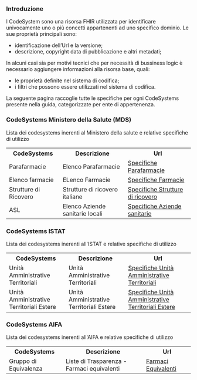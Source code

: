 ### Introduzione

I CodeSystem sono una risorsa FHIR utilizzata per identificare univocamente uno o più concetti appartenenti ad uno specifico dominio. Le sue proprietà principali sono:
- identificazione dell’Url e la versione;
- descrizione, copyright data di pubblicazione e altri metadati;

In alcuni casi sia per motivi tecnici che per necessità di bussiness logic è necessario aggiungere informazioni alla risorsa base, quali: 
- le proprietà definite nel sistema di codifica;
- i filtri che possono essere utilizzati nel sistema di codifica.

La seguente pagina raccoglie tutte le specifiche per ogni CodeSystems presente nella guida, categorizzate per ente di appertenenza.


### CodeSystems Ministero della Salute (MDS)

Lista dei codesystems inerenti al Ministero della salute e relative specifiche di utilizzo

<table class="table table-hover table-bordered table-sm" cellspacing="0" width="100%">
  <tr>
  <th>CodeSystems</th>
  <th>Descrizione</th>
  <th>Url</th>
  </tr>
  <tr>
  <td>Parafarmacie</td>
  <td>Elenco Parafarmacie</td>
  <td><a href="./specifiche_parafarm.html">Specifiche Parafarmacie</a></td>
  </tr>
  <tr>
  <td>Elenco farmacie</td>
  <td>ELenco Farmacie</td>
    <td><a href="./specifiche_elencoFarma.html">Specifiche Farmacie</a></td>
  </tr>
  <tr>
  <td>Strutture di Ricovero</td>
  <td>Strutture di ricovero italiane</td>
  <td><a href="./specifiche_struttureRicovero.html">Specifiche Strutture di ricovero</a></td>
  </tr>
  <tr>
  <td>ASL</td>
  <td>Elenco Aziende sanitarie locali</td>
  <td><a href="./specifiche_Asl.html">Specifiche Aziende sanitarie</a></td>
  </tr>
</table>

### CodeSystems ISTAT

Lista dei codesystems inerenti all'ISTAT e relative specifiche di utilizzo

<table class="table table-hover table-bordered table-sm" cellspacing="0" width="100%">
  <tr>
  <th>CodeSystems</th>
  <th>Descrizione</th>
  <th>Url</th>
  </tr>
  <tr>
  <td>Unità Amministrative Territoriali </td>
  <td>Unità Amministrative Territoriali</td>
  <td><a href="./specifice_unitaAmministrative.html">Specifiche Unità Amministrative Territoriali</a></td>
  </tr>
  <tr>
  <td> Unità Amministrative Territoriali Estere</td>
  <td> Unità Amministrative Territoriali Estere  </td>
    <td><a href="./specifice_unitaAmministrativeEstere.html">Specifiche Unità Amministrative Territoriali Estere</a></td>
  </tr>
</table>


### CodeSystems AIFA

Lista dei codesystems inerenti all'AIFA e relative specifiche di utilizzo

<table class="table table-hover table-bordered table-sm" cellspacing="0" width="100%">
  <tr>
  <th>CodeSystems</th>
  <th>Descrizione</th>
  <th>Url</th>
  </tr>
  <tr>
  <td> Gruppo di Equivalenza </td>
  <td>Liste di Trasparenza - Farmaci equivalenti</td>
  <td><a href="./specifiche_farmEquivalenti.html">Farmaci Equivalenti</a></td>
  </tr>
</table>